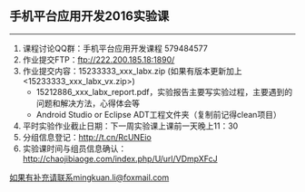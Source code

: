 

## 手机平台应用开发2016实验课

---

1. 课程讨论QQ群：手机平台应用开发课程 579484577 
2. 作业提交FTP：ftp://222.200.185.18:1890/
3. 作业提交内容：15233333\_xxx\_labx.zip (如果有版本更新加上 \<15233333\_xxx\_labx\_vx.zip\>)
   - 15212886\_xxx\_labx\_report.pdf，实验报告主要写实验过程，主要遇到的问题和解决方法，心得体会等
   - Android Studio or Eclipse ADT工程文件夹（复制前记得clean项目）
4. 平时实验作业截止日期：下一周实验课上课前一天晚上11：30
5. 分组信息登记：http://t.cn/RcUNEio
6. 实验课时间与组员信息确认：http://chaojibiaoge.com/index.php/U/url/VDmpXFcJ



如果有补充请联系mingkuan.li@foxmail.com

